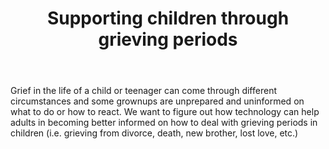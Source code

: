 ﻿---
title: Supporting children through grieving periods
intro: Which technological tools can help adults better support children though grieving periods? 
champions:
- name:
    DINTERSA
  logo:
    dintersa.png 
  url:
    http://dintersa.com
---
Grief in the life of a child or teenager can come through different circumstances and some grownups are unprepared and uninformed on what to do or how to react. We want to figure out how technology can help adults in becoming better informed on how to deal with grieving periods in children (i.e. grieving from divorce, death, new brother, lost love, etc.)